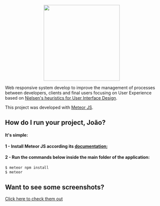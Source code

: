 <p align="center">
  <img src="https://raw.githubusercontent.com/jvlessa/Meteor-JS--Trapux/master/public/resources/logotipo-principal.png" width="250">
</p>

Web responsive system develop to improve the management of processes between developers, clients and final users focusing on User Experience based on [Nielsen's heuristics for User Interface Design](https://www.nngroup.com/articles/ten-usability-heuristics/). 

This project was developed with [Meteor JS](https://www.meteor.com/developers).

## How do I run your project, João? 
#### It's simple: 
#### 1 - Install Meteor JS according its [documentation](https://www.meteor.com/install);
#### 2 - Run the commands below inside the main folder of the application:
```sh
$ meteor npm install
$ meteor
```
## Want to see some screenshots? 
[Click here to check them out](https://github.com/jvlessa/Meteor-JS--Trapux/tree/master/screenshots)
